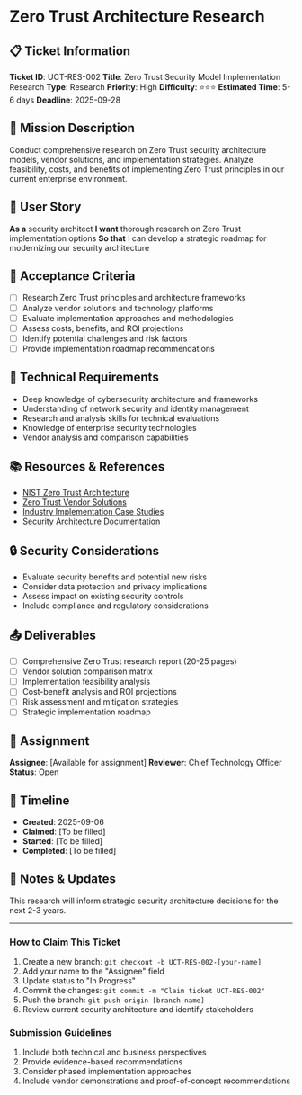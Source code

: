 # Zero Trust Architecture Research

## 📋 Ticket Information

**Ticket ID**: UCT-RES-002
**Title**: Zero Trust Security Model Implementation Research
**Type**: Research
**Priority**: High
**Difficulty**: ⭐⭐⭐
**Estimated Time**: 5-6 days
**Deadline**: 2025-09-28

## 🎯 Mission Description

Conduct comprehensive research on Zero Trust security architecture models, vendor solutions, and implementation strategies. Analyze feasibility, costs, and benefits of implementing Zero Trust principles in our current enterprise environment.

## 👤 User Story

**As a** security architect
**I want** thorough research on Zero Trust implementation options
**So that** I can develop a strategic roadmap for modernizing our security architecture

## 📝 Acceptance Criteria

- [ ] Research Zero Trust principles and architecture frameworks
- [ ] Analyze vendor solutions and technology platforms
- [ ] Evaluate implementation approaches and methodologies
- [ ] Assess costs, benefits, and ROI projections
- [ ] Identify potential challenges and risk factors
- [ ] Provide implementation roadmap recommendations

## 🔧 Technical Requirements

- Deep knowledge of cybersecurity architecture and frameworks
- Understanding of network security and identity management
- Research and analysis skills for technical evaluations
- Knowledge of enterprise security technologies
- Vendor analysis and comparison capabilities

## 📚 Resources & References

- [NIST Zero Trust Architecture](https://csrc.nist.gov/publications/detail/sp/800-207/final)
- [Zero Trust Vendor Solutions](various-vendors)
- [Industry Implementation Case Studies](various-sources)
- [Security Architecture Documentation](internal-link)

## 🔒 Security Considerations

- Evaluate security benefits and potential new risks
- Consider data protection and privacy implications
- Assess impact on existing security controls
- Include compliance and regulatory considerations

## 📤 Deliverables

- [ ] Comprehensive Zero Trust research report (20-25 pages)
- [ ] Vendor solution comparison matrix
- [ ] Implementation feasibility analysis
- [ ] Cost-benefit analysis and ROI projections
- [ ] Risk assessment and mitigation strategies
- [ ] Strategic implementation roadmap

## 👥 Assignment

**Assignee**: [Available for assignment]
**Reviewer**: Chief Technology Officer
**Status**: Open

## 📅 Timeline

- **Created**: 2025-09-06
- **Claimed**: [To be filled]
- **Started**: [To be filled]
- **Completed**: [To be filled]

## 💬 Notes & Updates

This research will inform strategic security architecture decisions for the next 2-3 years.

---

### How to Claim This Ticket

1. Create a new branch: `git checkout -b UCT-RES-002-[your-name]`
2. Add your name to the "Assignee" field
3. Update status to "In Progress"
4. Commit the changes: `git commit -m "Claim ticket UCT-RES-002"`
5. Push the branch: `git push origin [branch-name]`
6. Review current security architecture and identify stakeholders

### Submission Guidelines

1. Include both technical and business perspectives
2. Provide evidence-based recommendations
3. Consider phased implementation approaches
4. Include vendor demonstrations and proof-of-concept recommendations
